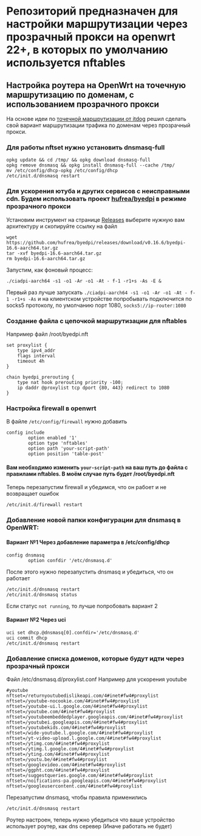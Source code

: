 # Репозиторий предназначен для настройки маршрутизации через прозрачный прокси на openwrt 22+, в которых по умолчанию используется nftables
## Настройка роутера на OpenWrt на точечную маршрутизацию по доменам, с использованием прозрачного прокси
На основе идеи по [точечной маршрутизации от itdog](https://itdog.info/tochechnaya-marshrutizaciya-po-domenam-na-routere-s-openwrt/) решил сделать свой вариант маршрутизации трафика по доменам через прозрачный прокси.
### Для работы nftset нужно установить dnsmasq-full
```shell
opkg update && cd /tmp/ && opkg download dnsmasq-full
opkg remove dnsmasq && opkg install dnsmasq-full --cache /tmp/
mv /etc/config/dhcp-opkg /etc/config/dhcp
/etc/init.d/dnsmasq restart
```
### Для ускорения ютуба и других сервисов с неисправными cdn. Будем использовать проект [hufrea/byedpi](https://github.com/hufrea/byedpi) в режиме прозрачного прокси
Установим инструмент
на странице [Releases](https://github.com/hufrea/byedpi/releases) выберите нужную вам архитектуру и скопируйте ссылку на файл
```shell
wget https://github.com/hufrea/byedpi/releases/download/v0.16.6/byedpi-16.6-aarch64.tar.gz
tar -xvf byedpi-16.6-aarch64.tar.gz
rm byedpi-16.6-aarch64.tar.gz
```
Запустим, как фоновый процесс:
```shell
./ciadpi-aarch64 -s1 -o1 -Ar -o1 -At - f-1 -r1+s -As -E &
```
Первый раз лучше запускать `./ciadpi-aarch64 -s1 -o1 -Ar -o1 -At - f-1 -r1+s -As` и на клиентском устройстве попробывать подключится по socks5 протоколу, по умолчанию порт 1080, `socks5://ip-router:1080`
### Создание файла с цепочкой маршрутизации для nftables
Например файл /root/byedpi.nft
```shell
set proxylist {
    type ipv4_addr
    flags interval
    timeout 4h
}

chain byedpi_prerouting {
    type nat hook prerouting priority -100;
    ip daddr @proxylist tcp dport {80, 443} redirect to 1080
}
```

### Настройка firewall в openwrt
В файле `/etc/config/firewall` нужно добавить
```shell
config include
        option enabled '1'
        option type 'nftables'
        option path 'your-script-path'
        option position 'table-post'
```
#### Вам необходимо изменить `your-script-path` на ваш путь до файла с правилами nftables. В моём случае путь будет /root/byedpi.nft
Теперь перезапустим firewall и убедимся, что он рабоет и не возвращает ошибок
```shell
/etc/init.d/firewall restart
```

### Добавление новой папки конфигурации для dnsmasq в OpenWRT:
#### Вариант №1 Через добавление параметра в /etc/config/dhcp
```shell
config dnsmasq
        option confdir '/etc/dnsmasq.d'
```
После этого нужно перезапустить dnsmasq и убедиться, что он работает
```
/etc/init.d/dnsmasq restart
/etc/init.d/dnsmasq status
```
Если статус `not running`, то лучше попробовать вариант 2 

#### Вариант №2 Через uci
```shell
uci set dhcp.@dnsmasq[0].confdir='/etc/dnsmasq.d'
uci commit dhcp
/etc/init.d/dnsmasq restart
```
### Добавление списка доменов, которые будут идти через прозрачный прокси
Файл /etc/dnsmasq.d/proxylist.conf
Например для ускорения youtube
```shell
#youtube
nftset=/returnyoutubedislikeapi.com/4#inet#fw4#proxylist
nftset=/youtube-nocookie.com/4#inet#fw4#proxylist
nftset=/youtube-ui.l.google.com/4#inet#fw4#proxylist
nftset=/youtube.com/4#inet#fw4#proxylist
nftset=/youtubeembeddedplayer.googleapis.com/4#inet#fw4#proxylist
nftset=/youtubei.googleapis.com/4#inet#fw4#proxylist
nftset=/youtubekids.com/4#inet#fw4#proxylist
nftset=/wide-youtube.l.google.com/4#inet#fw4#proxylist
nftset=/yt-video-upload.l.google.com/4#inet#fw4#proxylist
nftset=/ytimg.com/4#inet#fw4#proxylist
nftset=/ytimg.l.google.com/4#inet#fw4#proxylist
nftset=/yting.com/4#inet#fw4#proxylist
nftset=/youtu.be/4#inet#fw4#proxylist
nftset=/googlevideo.com/4#inet#fw4#proxylist
nftset=/ggpht.com/4#inet#fw4#proxylist
nftset=/suggestqueries.google.com/4#inet#fw4#proxylist
nftset=/noifications-pa.googleapis.com/4#inet#fw4#proxylist
nftset=/googleusercontent.com/4#inet#fw4#proxylist
```
Перезапустим dnsmasq, чтобы правила применились
```shell
/etc/init.d/dnsmasq restart
```
Роутер настроен, теперь нужно убедиться что ваше устройство использует роутер, как dns серевер (Иначе работать не будет)
